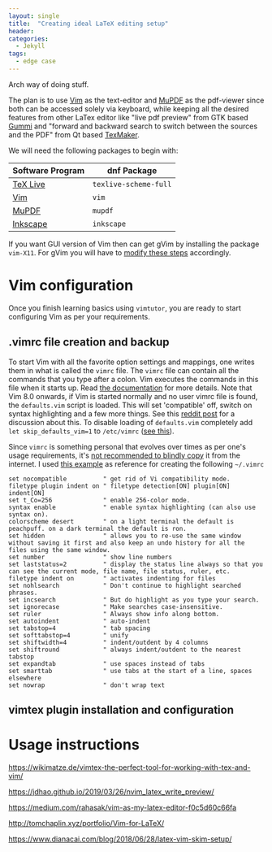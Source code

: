 ```yaml
---
layout: single
title:  "Creating ideal LaTeX editing setup"
header:
categories: 
  - Jekyll
tags:
  - edge case
---
```

Arch way of doing stuff.

The plan is to use [Vim](https://www.vim.org/) as the text-editor and [MuPDF](https://mupdf.com/) as the pdf-viewer since both can be accessed solely via keyboard, while keeping all the desired features from other LaTex editor like "live pdf preview" from GTK based [Gummi](https://github.com/alexandervdm/gummi) and "forward and backward search to switch between the sources and the PDF" from Qt based [TexMaker](https://www.xm1math.net/texmaker/).

We will need the following packages to begin with:

| Software Program | dnf Package |
|----------|----------|
|[TeX Live](https://docs.fedoraproject.org/en-US/neurofedora/latex/) | `texlive-scheme-full`|
|[Vim](https://fedoraproject.org/wiki/Vim) |`vim`|
| [MuPDF](https://mupdf.com/) | `mupdf`|
| [Inkscape](https://inkscape.org/) | `inkscape`|

If you want GUI version of Vim then can get gVim by installing the package `vim-X11`. For gVim you will have to [modify these steps](https://vi.stackexchange.com/questions/11484/) accordingly.

# Vim configuration

Once you finish learning basics using `vimtutor`, you are ready to start configuring Vim as per your requirements.

## .vimrc file creation and backup

To start Vim with all the favorite option settings and mappings, one writes them in what is called the `vimrc` file. The `vimrc` file can contain all the commands that you type after a colon. Vim executes the commands in this file when it starts up. Read [the documentation](http://vimdoc.sourceforge.net/htmldoc/usr_05.html) for more details. Note that Vim 8.0 onwards, if Vim is started normally and no user vimrc file is found, the `defaults.vim` script is loaded.  This will set 'compatible' off, switch on syntax highlighting and a few more things.  See this [reddit post](https://www.reddit.com/r/vim/comments/66vjm8/a_rant_on_defaultsvim_in_vim_8/) for a discussion about this. To disable loading of `defaults.vim` completely add `let skip_defaults_vim=1` to `/etc/vimrc` ([see this](https://wiki.archlinux.org/index.php/Vim#Configuration)). 

Since `vimrc` is something personal that evolves over times as per one's usage requirements, it's [not recommended to blindly copy](https://github.com/romainl/idiomatic-vimrc) it from the internet. I used [this example](https://vim.fandom.com/wiki/Example_vimrc) as reference for creating the following `~/.vimrc`

`````
set nocompatible          " get rid of Vi compatibility mode. 
filetype plugin indent on " filetype detection[ON] plugin[ON] indent[ON]
set t_Co=256              " enable 256-color mode.
syntax enable             " enable syntax highlighting (can also use syntax on).
colorscheme desert        " on a light terminal the default is peachpuff. on a dark terminal the default is ron.
set hidden                " allows you to re-use the same window without saving it first and also keep an undo history for all the files using the same window.
set number                " show line numbers
set laststatus=2          " display the status line always so that you can see the current mode, file name, file status, ruler, etc. 
filetype indent on        " activates indenting for files
set nohlsearch            " Don't continue to highlight searched phrases.
set incsearch             " But do highlight as you type your search.
set ignorecase            " Make searches case-insensitive.
set ruler                 " Always show info along bottom.
set autoindent            " auto-indent
set tabstop=4             " tab spacing
set softtabstop=4         " unify
set shiftwidth=4          " indent/outdent by 4 columns
set shiftround            " always indent/outdent to the nearest tabstop
set expandtab             " use spaces instead of tabs
set smarttab              " use tabs at the start of a line, spaces elsewhere
set nowrap                " don't wrap text
`````

## vimtex plugin installation and configuration

# Usage instructions


https://wikimatze.de/vimtex-the-perfect-tool-for-working-with-tex-and-vim/

https://jdhao.github.io/2019/03/26/nvim_latex_write_preview/

https://medium.com/rahasak/vim-as-my-latex-editor-f0c5d60c66fa

http://tomchaplin.xyz/portfolio/Vim-for-LaTeX/

https://www.dianacai.com/blog/2018/06/28/latex-vim-skim-setup/



